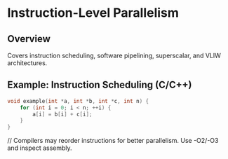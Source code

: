 # Instruction-Level Parallelism

## Overview
Covers instruction scheduling, software pipelining, superscalar, and VLIW architectures.

## Example: Instruction Scheduling (C/C++)
```c
void example(int *a, int *b, int *c, int n) {
    for (int i = 0; i < n; ++i) {
        a[i] = b[i] + c[i];
    }
}
```
// Compilers may reorder instructions for better parallelism. Use -O2/-O3 and inspect assembly.
